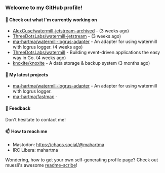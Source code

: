 ### Welcome to my GitHub profile!

#### 🔭 Check out what I'm currently working on

- [AlexCuse/watermill-jetstream-archived](https://github.com/AlexCuse/watermill-jetstream-archived) -  (3 weeks ago)
- [ThreeDotsLabs/watermill-jetstream](https://github.com/ThreeDotsLabs/watermill-jetstream) -  (3 weeks ago)
- [ma-hartma/watermill-logrus-adapter](https://github.com/ma-hartma/watermill-logrus-adapter) - An adapter for using watermill with logrus logger. (4 weeks ago)
- [ThreeDotsLabs/watermill](https://github.com/ThreeDotsLabs/watermill) - Building event-driven applications the easy way in Go. (4 weeks ago)
- [knoxite/knoxite](https://github.com/knoxite/knoxite) - A data storage &amp; backup system (3 months ago)

#### 🌱 My latest projects

- [ma-hartma/watermill-logrus-adapter](https://github.com/ma-hartma/watermill-logrus-adapter) - An adapter for using watermill with logrus logger.
- [ma-hartma/fastmac](https://github.com/ma-hartma/fastmac) - 

#### 💬 Feedback

Don't hesitate to contact me!

#### 📫 How to reach me

- Mastodon: https://chaos.social/@mahartma
- IRC Libera: mahartma

Wondering, how to get your own self-generating profile page? 
Check out muesli's awesome [readme-scribe](https://github.com/muesli/readme-scribe)!
